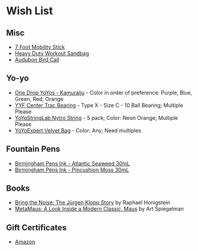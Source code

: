 # Wish List

## Misc

* [7 Foot Mobility Stick](https://stickmobility.com/collections/mobility-sticks/products/individual-sticks?variant=37269665808552)
* [Heavy Duty Workout Sandbag](https://www.amazon.com/ETERMTT-Sandbags-Adjustable-Tactical-Conditioning/dp/B08F29PW1X/)
* [Audubon Bird Call](https://www.amazon.com/dp/B005L8Y4)

## Yo-yo

* [One Drop YoYos - Kamuraiju](https://shop.yoyoexpert.com/collections/one-drop-yoyos/products/kamuraiju-yoyo-by-one-drop-yoyo-designs) - Color in order of preference: Purple, Blue, Green, Red, Orange
* [YYF Center Trac Bearing](https://shop.yoyoexpert.com/collections/yo-yo-bearings/products/center-trac-yoyo-bearing?variant=19201959364) - Type X - Size C - 10 Ball Bearing; Multiple Please
* [YoYoStringLab Nytro String](https://shop.yoyoexpert.com/collections/yo-yo-string/products/nytro-string-by-yoyostringlabs) - 5 pack; Color: Neon Orange; Multiple Please
* [YoYoExpert Velvet Bag](https://shop.yoyoexpert.com/collections/bags-cases/products/yoyoexpert-yoyo-velvet-bag) - Color: Any; Need multiples

## Fountain Pens

* [Birmingham Pens Ink - Atlantic Seaweed 30mL](https://www.birminghampens.com/collections/everlasting-ink/products/atlantic-seaweed)
* [Birmingham Pens Ink - Pincushion Moss 30mL](https://www.birminghampens.com/collections/everlasting-ink/products/pincushion-moss)

## Books

* [Bring the Noise: The Jürgen Klopp Story](https://www.amazon.com/Bring-Noise-J%C3%BCrgen-Klopp-Story/dp/1568589573/) by Raphael Honigstein
* [MetaMaus: A Look Inside a Modern Classic, Maus](http://a.co/9fPPbio) by Art Spiegelman

## Gift Certificates

* [Amazon](http://www.amazon.com/gp/product/B00067L6TQ/ref=topnav_giftcert_gw)
